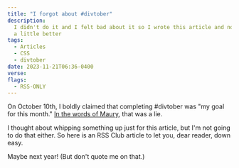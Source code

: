 ```yaml
---
title: "I forgot about #divtober"
description:
  I didn't do it and I felt bad about it so I wrote this article and now I feel
  a little better
tags:
  - Articles
  - CSS
  - divtober
date: 2023-11-21T06:36-0400
verse:
flags:
  - RSS-ONLY
---
```


On October 10th, I boldly claimed that completing #divtober was "my goal for
this month."
[In the words of Maury](https://knowyourmeme.com/memes/maury-lie-detector), that
was a lie.

I thought about whipping something up just for this article, but I'm not going
to do that either. So here is an RSS Club article to let you, dear reader, down
easy.

Maybe next year! (But don't quote me on that.)
